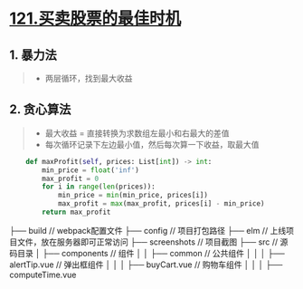 # [121.买卖股票的最佳时机](https://leetcode-cn.com/problems/best-time-to-buy-and-sell-stock/)

## 1. 暴力法

> * 两层循环，找到最大收益

## 2. 贪心算法

> * 最大收益 = 直接转换为求数组左最小和右最大的差值
> * 每次循环记录下左边最小值，然后每次算一下收益，取最大值

```python
    def maxProfit(self, prices: List[int]) -> int:
        min_price = float('inf')
        max_profit = 0
        for i in range(len(prices)):
            min_price = min(min_price, prices[i])
            max_profit = max(max_profit, prices[i] - min_price)
        return max_profit
```

├── build // webpack配置文件 ├── config // 项目打包路径 ├── elm // 上线项目文件，放在服务器即可正常访问 ├── screenshots // 项目截图 ├── src // 源码目录 │ ├── components // 组件 │ │ ├── common // 公共组件 │ │ │ ├── alertTip.vue // 弹出框组件 │ │ │ ├── buyCart.vue // 购物车组件 │ │ │ ├── computeTime.vue
